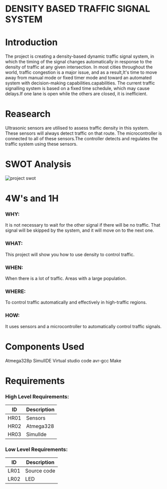 # DENSITY BASED TRAFFIC SIGNAL SYSTEM
# Introduction
The project is creating a density-based dynamic traffic signal system, in which the timing of the signal changes automatically in response to the density of traffic at any given intersection. In most cities throughout the world, traffic congestion is a major issue, and as a result,It's time to move away from manual mode or fixed timer mode and toward an automated system with decision-making capabilities.capabilities. The current traffic signalling system is based on a fixed time schedule, which may cause delays.If one lane is open while the others are closed, it is inefficient.

# Reasearch
Ultrasonic sensors are utilised to assess traffic density in this system. These sensors will always detect traffic on that route. The microcontroller is connected to all of these sensors.The controller detects and regulates the traffic system using these sensors.

# SWOT Analysis
![project swot](https://user-images.githubusercontent.com/98818208/155714627-6feb7262-9a18-4f7c-8bc1-e173068c6cfb.jpg)


# 4W's and 1H
### WHY:
It is not necessary to wait for the other signal if there will be no traffic.
That signal will be skipped by the system, and it will move on to the next one.
### WHAT:
This project will show you how to use density to control traffic.
### WHEN:
When there is a lot of traffic.
Areas with a large population.
### WHERE:
To control traffic automatically and effectively in high-traffic regions.
### HOW:
It uses sensors and a microcontroller to automatically control traffic signals.



# Components Used
Atmega328p 
SimulIDE
Virtual studio code
avr-gcc
Make

# Requirements
### High Level Requirements:
| ID | Description |
 |----| ------------------ | 
 | HR01 | Sensors |
  | HR02 | Atmega328 |
  |HR03|SimulIde|
### Low Level Requirements:
 | ID | Description | 
 | -- | ---------------- | 
 | LR01 | Source code | 
 | LR02 | LED | 

